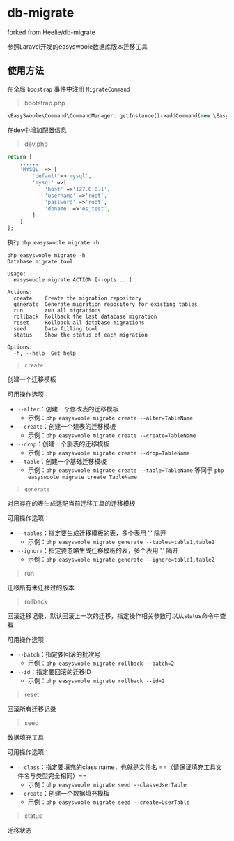 # db-migrate
forked from Heelie/db-migrate

参照Laravel开发的easyswoole数据库版本迁移工具

## 使用方法

在全局 `boostrap` 事件中注册 `MigrateCommand` 

> bootstrap.php

```php
\EasySwoole\Command\CommandManager::getInstance()->addCommand(new \EasySwoole\Migrate\Command\MigrateCommand());
```

在dev中增加配置信息

> dev.php

```php
return [
    ......
    'MYSQL' => [
        'default'=>'mysql',
        'mysql' =>[
            'host' =>'127.0.0.1',
            'username' =>'root',
            'password' =>'root',
            'dbname' =>'es_test',
        ]
    ]
];
```

执行 `php easyswoole migrate -h`

```shell
php easyswoole migrate -h
Database migrate tool

Usage:
  easyswoole migrate ACTION [--opts ...]

Actions:
  create    Create the migration repository
  generate  Generate migration repository for existing tables
  run       run all migrations
  rollback  Rollback the last database migration
  reset     Rollback all database migrations
  seed      Data filling tool
  status    Show the status of each migration

Options:
  -h, --help  Get help
```

> `create`  

创建一个迁移模板

可用操作选项：

- `--alter`：创建一个修改表的迁移模板
  - 示例：`php easyswoole migrate create --alter=TableName`
- `--create`：创建一个建表的迁移模板
  - 示例：`php easyswoole migrate create --create=TableName`
- `--drop`：创建一个删表的迁移模板
  - 示例：`php easyswoole migrate create --drop=TableName`
- `--table`：创建一个基础迁移模板
  - 示例：`php easyswoole migrate create --table=TableName`  等同于 `php easyswoole migrate create TableName`

> `generate` 

对已存在的表生成适配当前迁移工具的迁移模板

可用操作选项：

- `--tables`：指定要生成迁移模板的表，多个表用 ',' 隔开
  - 示例：`php easyswoole migrate generate --tables=table1,table2`
- `--ignore`：指定要忽略生成迁移模板的表，多个表用 ',' 隔开
  - 示例：`php easyswoole migrate generate --ignore=table1,table2`

> run

迁移所有未迁移过的版本

> rollback

回滚迁移记录，默认回滚上一次的迁移，指定操作相关参数可以从status命令中查看

可用操作选项：

- `--batch`：指定要回滚的批次号 
  - 示例：`php easyswoole migrate rollback --batch=2`
- `--id`：指定要回滚的迁移ID
  - 示例：`php easyswoole migrate rollback --id=2`

> reset

回滚所有迁移记录

> seed

数据填充工具

可用操作选项：

- `--class`：指定要填充的class name，也就是文件名 ==（请保证填充工具文件名与类型完全相同）== 
  - 示例：`php easyswoole migrate seed --class=UserTable`
- `--create`：创建一个数据填充模板
  - 示例：`php easyswoole migrate seed --create=UserTable`

> status

迁移状态
